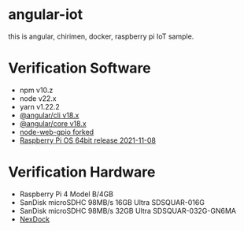 # angular-iot

this is angular, chirimen, docker, raspberry pi IoT sample.

# Verification Software

- npm v10.z
- node v22.x
- yarn v1.22.2
- [@angular/cli v18.x](https://github.com/angular/angular-cli)
- [@angular/core v18.x](https://github.com/angular/angular)
- [node-web-gpio forked](https://github.com/gurezo/node-web-gpio)
- [Raspberry Pi OS 64bit release 2021-11-08](https://downloads.raspberrypi.org/raspios_arm64/images/raspios_arm64-2021-11-08/)

# Verification Hardware

- Raspberry Pi 4 Model B/4GB
- SanDisk microSDHC 98MB/s 16GB Ultra SDSQUAR-016G
- SanDisk microSDHC 98MB/s 32GB Ultra SDSQUAR-032G-GN6MA
- [NexDock](https://nexdock.com/raspberrypi-laptop/)
